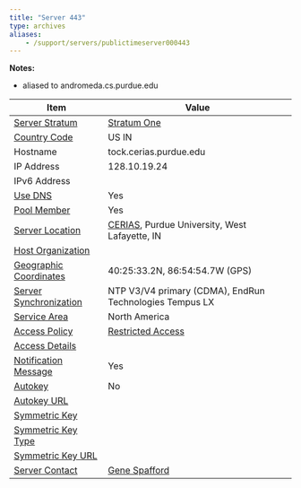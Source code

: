 ```yaml
---
title: "Server 443"
type: archives
aliases:
    - /support/servers/publictimeserver000443
---
```


**Notes:**

* aliased to andromeda.cs.purdue.edu

| Item | Value |
| ----- | ----- |
| [Server Stratum](/support/servers/serverstratum) | [Stratum One](/support/servers/stratumonetimeservers) |
| [Country Code](/support/servers/countrycode) | US IN |
| Hostname |  tock.cerias.purdue.edu |
| IP Address |  128.10.19.24 |
| IPv6 Address | |
| [Use DNS](/support/servers/usedns) | Yes |
| [Pool Member](/support/servers/poolmember) | Yes |
| [Server Location](/support/servers/serverlocation) |  	[CERIAS](https://www.cerias.purdue.edu/), Purdue University, West Lafayette, IN |
| [Host Organization](/support/servers/hostorganization) | |
| [ Geographic Coordinates](/support/servers/geographiccoordinates) |  40:25:33.2N, 86:54:54.7W (GPS) |
| [Server Synchronization](/support/servers/serversynchronization) | NTP V3/V4 primary (CDMA), EndRun Technologies Tempus LX |
| [Service Area](/support/servers/servicearea) | North America |
| [Access Policy](/support/servers/accesspolicy) | [Restricted Access](/support/servers/restrictedaccess) |
| [Access Details](/support/servers/accessdetails) | |
| [Notification Message](/support/servers/notificationmessage) | Yes |
| [Autokey](/support/servers/autokey) | No |
| [Autokey URL](/support/servers/autokeyurl) | |
| [Symmetric Key](/support/servers/symmetrickey) |  |
| [Symmetric Key Type](/support/servers/symmetrickeytype) | |
| [Symmetric Key URL](/support/servers/symmetrickeyurl) | |
| [Server Contact](/support/servers/servercontact) | [ Gene Spafford](mailto:ntp-request@cerias.purdue.edu) |